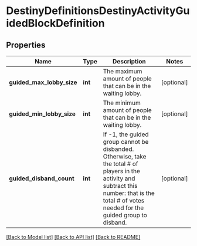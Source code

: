# DestinyDefinitionsDestinyActivityGuidedBlockDefinition

## Properties
Name | Type | Description | Notes
------------ | ------------- | ------------- | -------------
**guided_max_lobby_size** | **int** | The maximum amount of people that can be in the waiting lobby. | [optional] 
**guided_min_lobby_size** | **int** | The minimum amount of people that can be in the waiting lobby. | [optional] 
**guided_disband_count** | **int** | If -1, the guided group cannot be disbanded. Otherwise, take the total # of players in the activity and subtract this number: that is the total # of votes needed for the guided group to disband. | [optional] 

[[Back to Model list]](../README.md#documentation-for-models) [[Back to API list]](../README.md#documentation-for-api-endpoints) [[Back to README]](../README.md)


